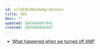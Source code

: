 ```yaml
---
id: nrld55h266x8edgrnds1nvv
title: SEO
desc: ""
updated: 1645666667041
created: 1645666656487
---
```


- [What happened when we turned off AMP](https://searchengineland.com/what-happened-when-we-turned-off-amp-378591)
